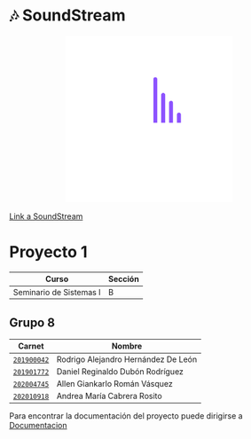 # 🎶 SoundStream

<div align="center"><img src="./Images/6mHNsRq.png" width="300"/></div>

[Link a SoundStream](http://sound-stream-semi1-g8.s3-website-us-east-1.amazonaws.com/)

# Proyecto 1
|Curso | Sección |
| ------ | ------ |
| Seminario de Sistemas I | B |
## Grupo 8

| Carnet | Nombre |
| ------ | ------ |
| [`201900042`](https://github.com/rodrialeh01) | Rodrigo Alejandro Hernández De León | 
| [`201901772`](https://github.com/DanielDubonDR) | Daniel Reginaldo Dubón Rodríguez |
| [`202004745`](https://github.com/Allenrovas) | Allen Giankarlo Román Vásquez |
| [`202010918`](https://github.com/AndreaCabrera01) | Andrea María Cabrera Rosito |

Para encontrar la documentación del proyecto puede dirigirse a [Documentacion](./Documentacion/)
